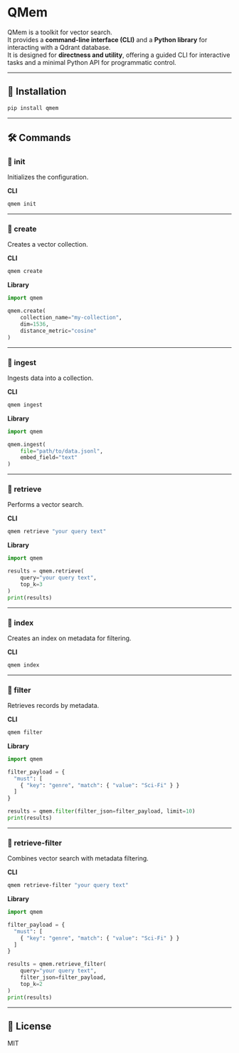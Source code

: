 # QMem

QMem is a toolkit for vector search.  
It provides a **command-line interface (CLI)** and a **Python library** for interacting with a Qdrant database.  
It is designed for **directness and utility**, offering a guided CLI for interactive tasks and a minimal Python API for programmatic control.

---

## 🚀 Installation

```bash
pip install qmem
```

---

## 🛠️ Commands

### 🔹 init
Initializes the configuration.

**CLI**
```bash
qmem init
```

---

### 🔹 create
Creates a vector collection.

**CLI**
```bash
qmem create
```

**Library**
```python
import qmem

qmem.create(
    collection_name="my-collection",
    dim=1536,
    distance_metric="cosine"
)
```

---

### 🔹 ingest
Ingests data into a collection.

**CLI**
```bash
qmem ingest
```

**Library**
```python
import qmem

qmem.ingest(
    file="path/to/data.jsonl",
    embed_field="text"
)
```

---

### 🔹 retrieve
Performs a vector search.

**CLI**
```bash
qmem retrieve "your query text"
```

**Library**
```python
import qmem

results = qmem.retrieve(
    query="your query text",
    top_k=3
)
print(results)
```

---

### 🔹 index
Creates an index on metadata for filtering.

**CLI**
```bash
qmem index
```

---

### 🔹 filter
Retrieves records by metadata.

**CLI**
```bash
qmem filter
```

**Library**
```python
import qmem

filter_payload = {
  "must": [
    { "key": "genre", "match": { "value": "Sci-Fi" } }
  ]
}

results = qmem.filter(filter_json=filter_payload, limit=10)
print(results)
```

---

### 🔹 retrieve-filter
Combines vector search with metadata filtering.

**CLI**
```bash
qmem retrieve-filter "your query text"
```

**Library**
```python
import qmem

filter_payload = {
  "must": [
    { "key": "genre", "match": { "value": "Sci-Fi" } }
  ]
}

results = qmem.retrieve_filter(
    query="your query text",
    filter_json=filter_payload,
    top_k=2
)
print(results)
```

---

## 📜 License
MIT
